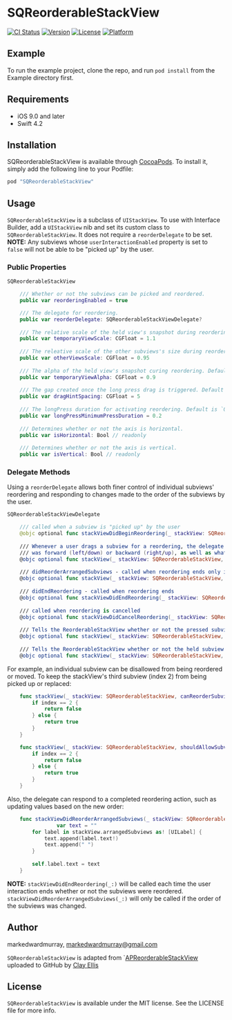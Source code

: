 # SQReorderableStackView

[![CI Status](http://img.shields.io/travis/markedwardmurray/SQReorderableStackView.svg?style=flat)](https://travis-ci.org/markedwardmurray/SQReorderableStackView)
[![Version](https://img.shields.io/cocoapods/v/SQReorderableStackView.svg?style=flat)](http://cocoapods.org/pods/SQReorderableStackView)
[![License](https://img.shields.io/cocoapods/l/SQReorderableStackView.svg?style=flat)](http://cocoapods.org/pods/SQReorderableStackView)
[![Platform](https://img.shields.io/cocoapods/p/SQReorderableStackView.svg?style=flat)](http://cocoapods.org/pods/SQReorderableStackView)

## Example

To run the example project, clone the repo, and run `pod install` from the Example directory first.

## Requirements

* iOS 9.0 and later
* Swift 4.2

## Installation

SQReorderableStackView is available through [CocoaPods](http://cocoapods.org). To install
it, simply add the following line to your Podfile:

```ruby
pod "SQReorderableStackView"
```

## Usage

`SQReorderableStackView` is a subclass of `UIStackView`. To use with Interface Builder, add a `UIStackView` nib and set its custom class to `SQReorderableStackView`. It does not require a `reorderDelegate` to be set.  
**NOTE:** Any subviews whose `userInteractionEnabled` property is set to `false` will not be able to be "picked up" by the user. 

### Public Properties

```swift
SQReorderableStackView

    /// Whether or not the subviews can be picked and reordered.
    public var reorderingEnabled = true

    /// The delegate for reordering.
    public var reorderDelegate: SQReorderableStackViewDelegate?
    
    /// The relative scale of the held view's snapshot during reordering to its subview's canonical size. Default is `1.1`
    public var temporaryViewScale: CGFloat = 1.1
    
    /// The releative scale of the other subviews's size during reordering. Default is `0.95`
    public var otherViewsScale: CGFloat = 0.95
    
    /// The alpha of the held view's snapshot curing reordering. Defaults is `0.9`
    public var temporaryViewAlpha: CGFloat = 0.9
    
    /// The gap created once the long press drag is triggered. Default is `5`
    public var dragHintSpacing: CGFloat = 5
    
    /// The longPress duration for activating reordering. Default is `0.2` seconds
    public var longPressMinimumPressDuration = 0.2
    
    /// Determines whether or not the axis is horizontal.
    public var isHorizontal: Bool // readonly
    
    /// Determines whether or not the axis is vertical.
    public var isVertical: Bool // readonly
```

### Delegate Methods

Using a `reorderDelegate` allows both finer control of individual subviews' reordering and responding to changes made to the order of the subviews by the user.

```swift
SQReorderableStackViewDelegate

    /// called when a subview is "picked up" by the user
    @objc optional func stackViewDidBeginReordering(_ stackView: SQReorderableStackView)
    
    /// Whenever a user drags a subview for a reordering, the delegate is told whether the direction
    /// was forward (left/down) or backward (right/up), as well as what the max and min X or Y values are of the subview
    @objc optional func stackView(_ stackView: SQReorderableStackView, didDragToReorderInForwardDirection forward: Bool, maxPoint: CGPoint, minPoint: CGPoint)
    
    /// didReorderArrangedSubviews - called when reordering ends only if the selected subview's index changed during reordering
    @objc optional func stackView(_ stackView: SQReorderableStackView, didReorderArrangedSubviews arrangedSubviews: Array<UIView>)
    
    /// didEndReordering - called when reordering ends
    @objc optional func stackViewDidEndReordering(_ stackView: SQReorderableStackView)
    
    /// called when reordering is cancelled
    @objc optional func stackViewDidCancelReordering(_ stackView: SQReorderableStackView)
    
    /// Tells the ReorderableStackView whether or not the pressed subview may be picked up.
    @objc optional func stackView(_ stackView: SQReorderableStackView, canReorderSubview subview: UIView, atIndex index: Int) -> Bool
    
    /// Tells the ReorderableStackView whether or not the held subview can take the spot at which is being held.
    @objc optional func stackView(_ stackView: SQReorderableStackView, shouldAllowSubview subview: UIView, toMoveToIndex index: Int) -> Bool
```

For example, an individual subview can be disallowed from being reordered or moved. To keep the stackView's third subview (index 2) from being picked up or replaced:

```swift
    func stackView(_ stackView: SQReorderableStackView, canReorderSubview subview: UIView, atIndex index: Int) -> Bool {
        if index == 2 {
            return false
        } else {
            return true
        }
    }

    func stackView(_ stackView: SQReorderableStackView, shouldAllowSubview subview: UIView, toMoveToIndex index: Int) -> Bool {
        if index == 2 {
            return false
        } else {
            return true
        }
    }
```

Also, the delegate can respond to a completed reordering action, such as updating values based on the new order:

```swift
    func stackViewDidReorderArrangedSubviews(_ stackView: SQReorderableStackView) {
                var text = ""
        for label in stackView.arrangedSubviews as! [UILabel] {
            text.append(label.text!)
            text.append(" ")
        }
        
        self.label.text = text
    }
```
**NOTE:** `stackViewDidEndReordering(_:)` will be called each time the user interaction ends whether or not the subviews were reordered. `stackViewDidReorderArrangedSubviews(_:)` will only be called if the order of the subviews was changed.

## Author

markedwardmurray, markedwardmurray@gmail.com

`SQReorderableStackView` is adapted from `[APReorderableStackView](https://github.com/clayellis/APReorderableStackView/blob/master/ReorderStackView/APRedorderableStackView.swift) uploaded to GitHub by [Clay Ellis](https://github.com/clayellis)


## License

`SQReorderableStackView` is available under the MIT license. See the LICENSE file for more info.

